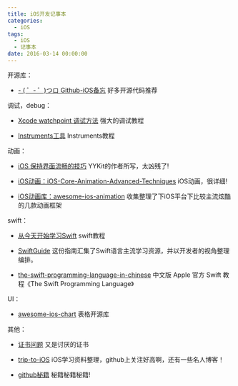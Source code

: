 ```yaml
---
title: iOS开发记事本
categories:
  - iOS
tags:
  - iOS
  - 记事本
date: 2016-03-14 00:00:00
---
```


开源库：

* [- ( ゜- ゜)つロ Github-iOS备忘](http://github.ibireme.com/github/list/ios)  好多开源代码推荐

调试，debug：

* [Xcode watchpoint 调试方法](http://www.jianshu.com/p/e89af3e9a8d7)  强大的调试教程

* [Instruments工具](https://segmentfault.com/a/1190000000387082)  Instruments教程

动画：

* [iOS 保持界面流畅的技巧](http://blog.ibireme.com/2015/11/12/smooth_user_interfaces_for_ios/)  YYKit的作者所写，太凶残了!

* [iOS动画：iOS-Core-Animation-Advanced-Techniques](https://github.com/AttackOnDobby/iOS-Core-Animation-Advanced-Techniques)  iOS动画，很详细!

* [iOS动画库：awesome-ios-animation](https://github.com/sxyx2008/awesome-ios-animation)  收集整理了下iOS平台下比较主流炫酷的几款动画框架

swift：

* [从今天开始学习Swift](http://www.cocoachina.com/special/swift/)  swift教程

* [SwiftGuide](https://github.com/ipader/SwiftGuide)  这份指南汇集了Swift语言主流学习资源，并以开发者的视角整理编排。

* [the-swift-programming-language-in-chinese](https://github.com/numbbbbb/the-swift-programming-language-in-chinese)  中文版 Apple 官方 Swift 教程《The Swift Programming Language》

UI：

* [awesome-ios-chart](https://github.com/sxyx2008/awesome-ios-chart)  表格开源库

其他：

* [证书问题](http://www.jianshu.com/p/b10680a32d35)  又是讨厌的证书

* [trip-to-iOS](https://github.com/Aufree/trip-to-iOS)  iOS学习资料整理，github上关注好高啊，还有一些名人博客！

* [github秘籍](https://github.com/tiimgreen/github-cheat-sheet/blob/master/README.zh-cn.md)  秘籍秘籍秘籍!
